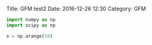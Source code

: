 Title: GFM test2
Date: 2016-12-26 12:30
Category: GFM

```python
import numpy as np
import scipy as np

x = np.arange(10)
```
